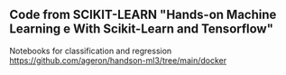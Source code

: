 ## Code from SCIKIT-LEARN  "Hands-on Machine Learning e With Scikit-Learn and Tensorflow"
Notebooks for classification and regression
https://github.com/ageron/handson-ml3/tree/main/docker

